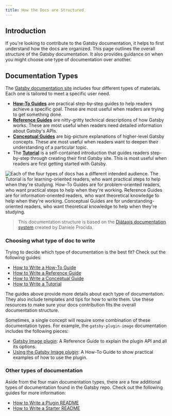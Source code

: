 ```yaml
---
title: How the Docs are Structured
---
```


## Introduction

If you're looking to contribute to the Gatsby documentation, it helps to first understand how the docs are organized. This page outlines the overall structure of the Gatsby documentation. It also provides guidance on when you might choose one type of documentation over another.

## Documentation Types

The [Gatsby documentation site](/docs) includes four different types of materials. Each one is tailored to meet a specific user need.

- [**How-To Guides**](/docs/how-to/) are practical step-by-step guides to help readers achieve a specific goal. These are most useful when readers are trying to get something done.
- [**Reference Guides**](/docs/reference/) are nitty-gritty technical descriptions of how Gatsby works. These are most useful when readers need detailed information about Gatsby's APIs.
- [**Conceptual Guides**](/docs/conceptual/) are big-picture explanations of higher-level Gatsby concepts. These are most useful when readers want to deepen their understanding of a particular topic.
- The [**Tutorial**](/docs/tutorial/getting-started/) is a self-contained introduction that guides readers step-by-step through creating their first Gatsby site. This is most useful when readers are first getting started with Gatsby.

![Each of the four types of docs has a different intended audience. The Tutorial is for learning-oriented readers, who want practical steps to help when they're studying. How-To Guides are for problem-oriented readers, who want practical steps to help when they're working. Reference Guides are for information-oriented readers, who want theoretical knowledge to help when they're working. Conceptual Guides are for understanding-oriented readers, who want theoretical knowledge to help when they're studying.](./doc-type-quadrants.svg)

> This documentation structure is based on the [Diátaxis documentation system](https://diataxis.fr) created by Daniele Procida.

### Choosing what type of doc to write

Trying to decide which type of documentation is the best fit? Check out the following guides:

- [How to Write a How-To Guide](/contributing/docs-contributions/how-to-write-a-how-to-guide/)
- [How to Write a Reference Guide](/contributing/docs-contributions/how-to-write-a-reference-guide/)
- [How to Write a Conceptual Guide](/contributing/docs-contributions/how-to-write-a-conceptual-guide/)
- [How to Write a Tutorial](/contributing/docs-contributions/how-to-write-a-tutorial)

The guides above provide more details about each type of documentation. They also include templates and tips for how to write them. Use these resources to make sure your docs contribution fits the overall documentation structure.

Sometimes, a single concept will require some combination of these documentation types. For example, the `gatsby-plugin-image` documentation includes the following pieces:

- [Gatsby Image plugin](/docs/reference/built-in-components/gatsby-plugin-image/): A Reference Guide to explain the plugin API and all its options.
- [Using the Gatsby Image plugin](/docs/how-to/images-and-media/using-gatsby-plugin-image/): A How-To Guide to show practical examples of how to use the plugin.

### Other types of documentation

Aside from the four main documentation types, there are a few additional types of documentation found in the Gatsby repo. Check out the following guides for more information:

- [How to Write a Plugin README](/contributing/docs-contributions/how-to-write-a-plugin-readme)
- [How to Write a Starter README](/contributing/docs-contributions/how-to-write-a-starter-readme)
